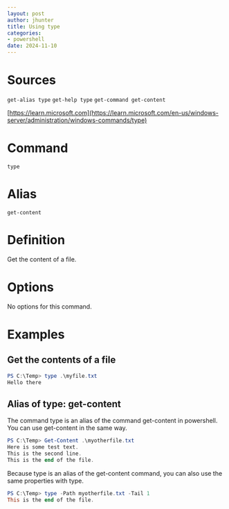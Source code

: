 ```yaml
---
layout: post
author: jhunter
title: Using type
categories:
- powershell
date: 2024-11-10
---
```


# Sources
`get-alias type`
`get-help type`
`get-command get-content`

[https://learn.microsoft.com](https://learn.microsoft.com/en-us/windows-server/administration/windows-commands/type)

# Command
`type`

# Alias
`get-content`

# Definition
Get the content of a file.

# Options
No options for this command.

# Examples

## Get the contents of a file
```powershell
PS C:\Temp> type .\myfile.txt
Hello there
```

## Alias of type: get-content
The command type is an alias of the command get-content in powershell. 
You can use get-content in the same way.


```powershell
PS C:\Temp> Get-Content .\myotherfile.txt
Here is some test text.
This is the second line.
This is the end of the file.
```

Because type is an alias of the get-content command, you can also use the same properties with type.

```powershell
PS C:\Temp> type -Path myotherfile.txt -Tail 1
This is the end of the file.
```
